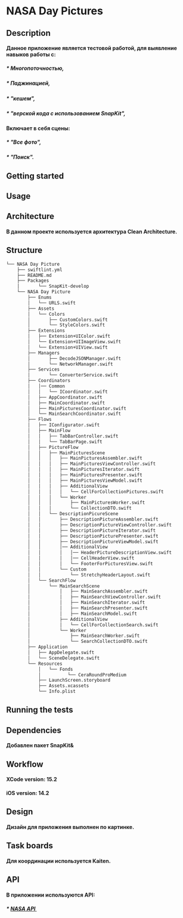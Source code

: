 #  NASA Day Pictures

## Description
#### Данное приложение является тестовой работой, для выявление навыков работы с:
##### * Многопоточностью,
##### * Паджинацией,
##### * "кешем", 
##### * "верской кода с использованием  SnapKit",

#### Включает в себя сцены:
##### * "Все фото",
##### * "Поиск".

## Getting started
#####

## Usage
####

## Architecture
#### В данном проекте используется архитектура Clean Architecture.

## Structure

``` bash
└── NASA Day Picture
    ├── swiftlint.yml
    ├── README.md
    ├── Packages
    │       └── SnapKit-develop
    └── NASA Day Picture
        ├── Enums
        │   └── URLS.swift
        ├── Assets
        │   └── Colors
        │       ├── CustomColors.swift
        │       └── StyleColors.swift
        ├── Extensions
        │   ├── Extension+UIColor.swift
        │   └── Extension+UIImageView.swift
        │   └── Extension+UIView.swift
        ├── Managers
        │       ├── DecodeJSONManager.swift
        │       └── NetworkManager.swift
        ├── Services
        │       └── ConverterService.swift
        ├── Coordinators
        │   │── Common
        │   │   └── ICoordinator.swift
        │   ├── AppCoordinator.swift
        │   ├── MainCoordinator.swift
        │   ├── MainPicturesCoordinator.swift
        │   └── MainSearchCoordinator.swift
        ├── Flows
        │   ├── IConfigurator.swift
        │   ├── MainFlow
        │   │   ├── TabBarController.swift
        │   │   └── TabBarPage.swift
        │   ├── PictureFlow
        │   │   ├── MainPicturesScene
       	│   │   │   ├── MainPicturesAssembler.swift
        │   │   │   ├── MainPicturesViewController.swift
        │   │   │   ├── MainPicturesIterator.swift
        │   │   │   ├── MainPicturesPresenter.swift
        │   │   │   ├── MainPicturesViewModel.swift
        │   │   │   ├── AdditionalView
        │   │   │   │   └── CellForCollectionPictures.swift
        │   │   │   └── Worker
        │   │   │       ├── MainPicturesWorker.swift
        │   │   │       └── CollectionDTO.swift
        │   │   └── DescriptionPicureScene
       	│   │       ├── DescriptionPictureAssembler.swift
        │   │       ├── DescriptionPictureViewController.swift
        │   │       ├── DescriptionPictureIterator.swift
        │   │       ├── DescriptionPicturePresenter.swift
        │   │       ├── DescriptionPictureViewModel.swift
        │   │       │── AdditionalView
        │   │       │   │── HeaderPictureDescriptionView.swift
        │   │       │   │── CellHeaderView.swift
        │   │       │   └── FooterForPicturesView.swift
        │   │       └── Custom
        │   │           └── StretchyHeaderLayout.swift
        │   └── SearchFlow
        │       └── MainSearchScene
        │           │   ├── MainSearchAssembler.swift
        │           │   ├── MainSearchViewController.swift
        │           │   ├── MainSearchIterator.swift
        │           │   ├── MainSearchPresenter.swift
        │           │   ├── MainSearchModel.swift
        │           ├── AdditionalView
        │           │   └── CellForCollectionSearch.swift
        │           └── Worker
        │               ├── MainSearchWorker.swift
        │               └── SearchCollectionDTO.swift
        ├── Application
        │   ├── AppDelegate.swift
        │   └── SceneDelegate.swift
        └── Resources
            │   └── Fonds
            │          └── CeraRoundProMedium
            ├── LaunchScreen.storyboard
            ├── Assets.xcassets
            └── Info.plist
```

## Running the tests

## Dependencies
#### Добавлен пакет SnapKit& 

## Workflow
#### XCode version: 15.2 
#### iOS version: 14.2

## Design
#### Дизайн для приложения выполнен по картинке.

## Task boards
#### Для координации используется Kaiten.

## API
#### В приложении используются API:
##### * [NASA API ](https://api.nasa.gov/) 
